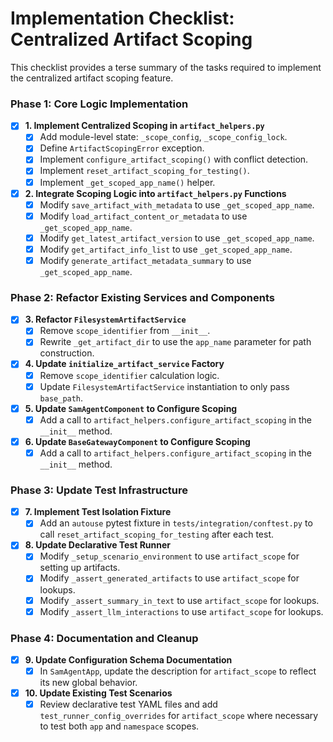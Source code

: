 # Implementation Checklist: Centralized Artifact Scoping

This checklist provides a terse summary of the tasks required to implement the centralized artifact scoping feature.

### Phase 1: Core Logic Implementation

-   [X] **1. Implement Centralized Scoping in `artifact_helpers.py`**
    -   [X] Add module-level state: `_scope_config`, `_scope_config_lock`.
    -   [X] Define `ArtifactScopingError` exception.
    -   [X] Implement `configure_artifact_scoping()` with conflict detection.
    -   [X] Implement `reset_artifact_scoping_for_testing()`.
    -   [X] Implement `_get_scoped_app_name()` helper.

-   [X] **2. Integrate Scoping Logic into `artifact_helpers.py` Functions**
    -   [X] Modify `save_artifact_with_metadata` to use `_get_scoped_app_name`.
    -   [X] Modify `load_artifact_content_or_metadata` to use `_get_scoped_app_name`.
    -   [X] Modify `get_latest_artifact_version` to use `_get_scoped_app_name`.
    -   [X] Modify `get_artifact_info_list` to use `_get_scoped_app_name`.
    -   [X] Modify `generate_artifact_metadata_summary` to use `_get_scoped_app_name`.

### Phase 2: Refactor Existing Services and Components

-   [X] **3. Refactor `FilesystemArtifactService`**
    -   [X] Remove `scope_identifier` from `__init__`.
    -   [X] Rewrite `_get_artifact_dir` to use the `app_name` parameter for path construction.

-   [X] **4. Update `initialize_artifact_service` Factory**
    -   [X] Remove `scope_identifier` calculation logic.
    -   [X] Update `FilesystemArtifactService` instantiation to only pass `base_path`.

-   [X] **5. Update `SamAgentComponent` to Configure Scoping**
    -   [X] Add a call to `artifact_helpers.configure_artifact_scoping` in the `__init__` method.

-   [X] **6. Update `BaseGatewayComponent` to Configure Scoping**
    -   [X] Add a call to `artifact_helpers.configure_artifact_scoping` in the `__init__` method.

### Phase 3: Update Test Infrastructure

-   [X] **7. Implement Test Isolation Fixture**
    -   [X] Add an `autouse` pytest fixture in `tests/integration/conftest.py` to call `reset_artifact_scoping_for_testing` after each test.

-   [X] **8. Update Declarative Test Runner**
    -   [X] Modify `_setup_scenario_environment` to use `artifact_scope` for setting up artifacts.
    -   [X] Modify `_assert_generated_artifacts` to use `artifact_scope` for lookups.
    -   [X] Modify `_assert_summary_in_text` to use `artifact_scope` for lookups.
    -   [X] Modify `_assert_llm_interactions` to use `artifact_scope` for lookups.

### Phase 4: Documentation and Cleanup

-   [X] **9. Update Configuration Schema Documentation**
    -   [X] In `SamAgentApp`, update the description for `artifact_scope` to reflect its new global behavior.

-   [X] **10. Update Existing Test Scenarios**
    -   [X] Review declarative test YAML files and add `test_runner_config_overrides` for `artifact_scope` where necessary to test both `app` and `namespace` scopes.
